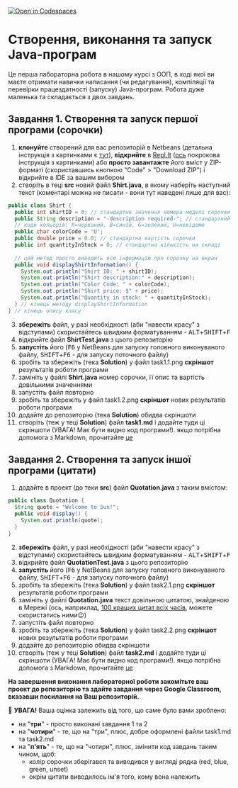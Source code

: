 [![Open in Codespaces](https://classroom.github.com/assets/launch-codespace-f4981d0f882b2a3f0472912d15f9806d57e124e0fc890972558857b51b24a6f9.svg)](https://classroom.github.com/open-in-codespaces?assignment_repo_id=9807981)
# Створення, виконання та запуск Java-програм 

Це перша лабораторна робота в нашому курсі з ООП, в ході якої ви маєте отримати навички написання (чи редагування), компіляції та перевірки працездатності (запуску) Java-програм. Робота дуже маленька та складається з двох завдань.

## Завдання 1. Створення та запуск першої програми (сорочки)

1. **клонуйте** створений для вас репозиторій в Netbeans (детальна інструкція з картинками є [тут](https://netbeans.org/kb/docs/ide/git.html)), **відкрийте** в [Repl.It](https://repl.it/) ([ось](https://repl.it/talk/learn/Configuring-GitHub-repos-to-run-on-Replit-and-contributing-back/23948) покрокова інструкція з картинками) або **просто завантажте** його вміст у ZIP-форматі (скориставшись кнопкою "Code" > "Download ZIP") і відкрийте в IDE за вашим вибором
2. створіть в теці **src** новий файл **Shirt.java**, в якому наберіть наступний текст (коментарі можна не писати - вони тут наведені лише для вас):

``` java
public class Shirt {
  public int shirtID = 0; // стандартне значення номера моделі сорочки
  public String description = "-description required-"; // стандартний опис сорочки
  // коди кольорів: R=червоний, B=синій, G=зелений, U=невідомо
  public char colorCode = 'U';
  public double price = 0.0; // стандартна вартість сорочки
  public int quantityInStock = 0; // стандартна кількість на складі
  
  // цей метод просто виводить всю інформацію про сорочку на екран
  public void displayShirtInformation() {
    System.out.println("Shirt ID: " + shirtID);
    System.out.println("Shirt description:" + description);
    System.out.println("Color Code: " + colorCode);
    System.out.println("Shirt price: $" + price);
    System.out.println("Quantity in stock: " + quantityInStock);
  } // кінець методу displayShirtInformation
} // кінець опису класу
```

3. **збережіть** файл, у разі необхідності (аби "навести красу" з відступами) скористайтесь швидким форматуванням - <kbd>ALT</kbd>+<kbd>SHIFT</kbd>+<kbd>F</kbd>
4. відкрийте файл **ShirtTest.java** з цього репозиторію
5. **запустіть** його (<kbd>F6</kbd> у NetBeans для запуску головного виконуваного файлу, <kbd>SHIFT</kbd>+<kbd>F6</kbd> - для запуску поточного файлу)
6. зробіть та збережіть (тека **Solution**) у файл task1.1.png **скріншот** результатів роботи програми 
7. замініть у файлі **Shirt.java** номер сорочки, її опис та вартість довільними значеннями 
8. запустіть файл повторно
9. зробіть та збережіть у файл task1.2.png **скріншот** нових результатів роботи програми 
11. додайте до репозиторію (тека **Solution**) обидва скріншоти
10. створіть (теж у теці **Solution**) файл **task1.md** і додайте туди ці скріншоти (УВАГА! Має бути видно код програми!). якщо потрібна допомога з Markdown, прочитайте [це](https://github.com/sandino/Markdown-Cheatsheet)

## Завдання 2. Створення та запуск іншої програми (цитати)

1. додайте в проект (до теки **src**) файл **Quotation.java** з таким вмістом:

``` java
public class Quotation {
  String quote = "Welcome to Sun!";
  public void display() {
    System.out.println(quote);
  }
}
```
2. **збережіть** файл, у разі необхідності (аби "навести красу" з відступами) скористайтесь швидким форматуванням - <kbd>ALT</kbd>+<kbd>SHIFT</kbd>+<kbd>F</kbd>
3. відкрийте файл **QuotationTest.java** з цього репозиторію
4. **запустіть** його  (<kbd>F6</kbd> у NetBeans для запуску головного виконуваного файлу, <kbd>SHIFT</kbd>+<kbd>F6</kbd> - для запуску поточного файлу)
5. зробіть та збережіть (тека **Solution**) у файл task2.1.png **скріншот** результатів роботи програми 
6. замініть у файлі **Quotation.java** текст довільною цитатою, знайденою в Мережі (ось, наприклад, [100 кращих цитат всіх часів](https://pakwired.com/100-best-quotes-time/), можете скористатись ними:wink:)
7. запустіть файл повторно
8. зробіть та збережіть (тека **Solution**) у файл task2.2.png **скріншот** нових результатів роботи програми 
9. додайте до репозиторію обидва скріншоти
10. створіть (теж у теці **Solution**) файл **task2.md** і додайте туди ці скріншоти (УВАГА! Має бути видно код програми!). якщо потрібна допомога з Markdown, прочитайте [це](https://github.com/sandino/Markdown-Cheatsheet)

**На завершення виконання лабораторної роботи закомітьте ваш проект до репозиторію та здайте завдання через Google Classroom, вказавши посилання на Ваш репозиторій.**

:triangular_flag_on_post: **УВАГА!** Ваша оцінка залежить від того, що саме було вами зроблено:
* на "**три**" - просто виконані завдання 1 та 2
* на "**чотири**" - те, що на "три", плюс, добре оформлені файли task1.md та task2.md
* на "**п'ять**" - те, що на "чотири", плюс, змінити код завдань таким чином, щоб:
  * колір сорочки зберігався та виводився у вигляді рядка (red, blue, green, unset) 
  * окрім цитати виводилось ім'я того, кому вона належить 
